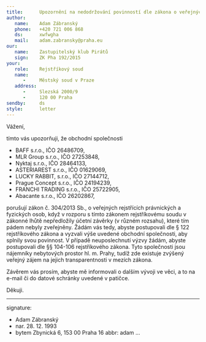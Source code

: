 ```yaml
---
title:      Upozornění na nedodržování povinností dle zákona o veřejných rejstřících
author:
   name:    Adam Zábranský
   phone:   +420 721 006 868
   ds:      xwfwgha
   mail:    adam.zabransky@praha.eu
our:
   name:    Zastupitelský klub Pirátů
   sign:    ZK Pha 192/2015
your:
   role:    Rejstříkový soud
   name:
      -     Městský soud v Praze
   address:
      -     Slezská 2000/9
      -     120 00 Praha
sendby:     ds
style:      letter
---
```


Vážení,

tímto vás upozorňuji, že obchodní společnosti 

- BAFF s.r.o., IČO 26486709, 
- MLR Group s.r.o., IČO 27253848, 
- Nyktaj s.r.o., IČO 28464133, 
- ASTERIAREST s.r.o., IČO 01629069, 
- LUCKY RABBIT, s.r.o., IČO 27144712, 
- Prague Concept s.r.o., IČO 24194239,
- FRANCHI TRADING s.r.o., IČO 25722905,
- Abacante s.r.o., IČO 26202867,

 porušují zákon č. 304/2013 Sb., o veřejných rejstřících právnických a fyzických osob, když v rozporu s tímto zákonem rejstříkovému soudu v zákonné lhůtě nepředložily účetní závěrky (v různém rozsahu), které tím pádem nebyly zveřejněny. Žádám vás tedy, abyste postupovali dle § 122 rejstříkového zákona a vyzvali výše uvedené obchodní společnosti, aby splnily svou povinnost. V případě neuposlechnutí výzvy žádám, abyste postupovali dle §§ 104-106 rejstříkového zákona. Tyto společnosti jsou nájemníky nebytových prostor hl. m. Prahy, tudíž zde existuje zvýšený veřejný zájem na jejich transparentnosti v mezích zákona.

Závěrem vás prosím, abyste mě informovali o dalším vývoji ve věci, a to na e-mail či do datové schránky uvedené v patičce.

Děkuji.

---
signature:
  - Adam Zábranský
  - nar. 28. 12. 1993
  - bytem Zbynická 6, 153 00 Praha 16
abbr:       adam
...
